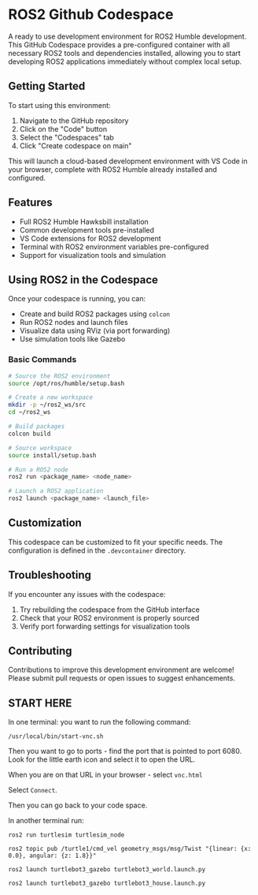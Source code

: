 # ROS2 Github Codespace

A ready to use development environment for ROS2 Humble development. This GitHub Codespace provides a pre-configured container with all necessary ROS2 tools and dependencies installed, allowing you to start developing ROS2 applications immediately without complex local setup.

## Getting Started

To start using this environment:

1. Navigate to the GitHub repository
2. Click on the "Code" button
3. Select the "Codespaces" tab
4. Click "Create codespace on main"

This will launch a cloud-based development environment with VS Code in your browser, complete with ROS2 Humble already installed and configured.

## Features

- Full ROS2 Humble Hawksbill installation
- Common development tools pre-installed
- VS Code extensions for ROS2 development
- Terminal with ROS2 environment variables pre-configured
- Support for visualization tools and simulation

## Using ROS2 in the Codespace

Once your codespace is running, you can:

- Create and build ROS2 packages using `colcon`
- Run ROS2 nodes and launch files
- Visualize data using RViz (via port forwarding)
- Use simulation tools like Gazebo

### Basic Commands

```bash
# Source the ROS2 environment
source /opt/ros/humble/setup.bash

# Create a new workspace
mkdir -p ~/ros2_ws/src
cd ~/ros2_ws

# Build packages
colcon build

# Source workspace
source install/setup.bash

# Run a ROS2 node
ros2 run <package_name> <node_name>

# Launch a ROS2 application
ros2 launch <package_name> <launch_file>
```

## Customization

This codespace can be customized to fit your specific needs. The configuration is defined in the `.devcontainer` directory.

## Troubleshooting

If you encounter any issues with the codespace:

1. Try rebuilding the codespace from the GitHub interface
2. Check that your ROS2 environment is properly sourced
3. Verify port forwarding settings for visualization tools

## Contributing

Contributions to improve this development environment are welcome! Please submit pull requests or open issues to suggest enhancements.

## START HERE
In one terminal:
you want to run the following command:
```
/usr/local/bin/start-vnc.sh
```

Then you want to go to ports - find the port that is pointed to port 6080. Look for the little earth icon and select it to open the URL.

When you are on that URL in your browser - select `vnc.html`

Select `Connect`.

Then you can go back to your code space.

In another terminal run:

`ros2 run turtlesim turtlesim_node`


`ros2 topic pub /turtle1/cmd_vel geometry_msgs/msg/Twist "{linear: {x: 0.0}, angular: {z: 1.8}}"`


`ros2 launch turtlebot3_gazebo turtlebot3_world.launch.py`


`ros2 launch turtlebot3_gazebo turtlebot3_house.launch.py`

